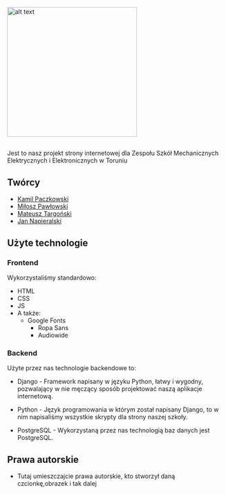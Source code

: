 <img src="https://user-images.githubusercontent.com/37217644/51431580-4814b980-1c2b-11e9-9f8c-ade9259f47c0.png" align="center" alt="alt text" width="300" height="300">

##

Jest to nasz projekt strony internetowej dla Zespołu Szkół Mechanicznych Elektrycznych i Elektronicznych w Toruniu

## Twórcy
 * [Kamil Paczkowski](https://github.com/ShamanDev)
 * [Miłosz Pawłowski](https://github.com/belbekyt)
 * [Mateusz Targoński](https://github.com/Zeusiek)
 * [Jan Napieralski](https://github.com/REVANPL)
 

## Użyte technologie

### Frontend

Wykorzystaliśmy standardowo:

 * HTML
 * CSS
 * JS
 *  A także:
    * Google Fonts 
      * Ropa Sans 
      * Audiowide

### Backend

Użyte przez nas technologie backendowe to:

  * Django - Framework napisany w języku Python, łatwy i wygodny, pozwalający w nie męczący sposób projektować naszą aplikacje internetową.

  * Python - Język programowania w którym został napisany Django, to w nim napisaliśmy wszystkie skrypty dla strony naszej szkoły.

  * PostgreSQL - Wykorzystaną przez nas technologią baz danych jest PostgreSQL.
  
## Prawa autorskie
 * Tutaj umieszczajcie prawa autorskie, kto stworzył daną czcionkę,obrazek i tak dalej
